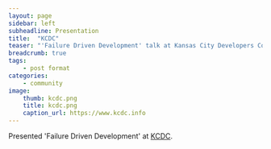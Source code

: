 ```yaml
---
layout: page
sidebar: left
subheadline: Presentation
title:  "KCDC"
teaser: "'Failure Driven Development' talk at Kansas City Developers Conference"
breadcrumb: true
tags:
    - post format
categories:
    - community
image:
    thumb: kcdc.png
    title: kcdc.png
    caption_url: https://www.kcdc.info
---
```

Presented 'Failure Driven Development' at <a href='https://www.kcdc.info' target='new'>KCDC</a>.

